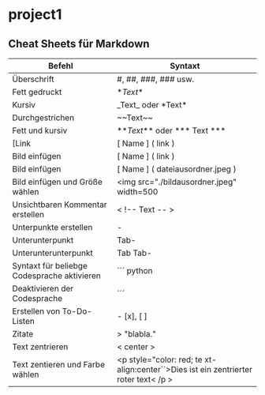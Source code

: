 # project1

**Cheat Sheets für Markdown**
---

|Befehl|Syntaxt|
|------|-------|
|Überschrift|#, ##, ###, ### usw.|
|Fett gedruckt|\**Text**|
|Kursiv|\_Text_ oder \*Text*|
|Durchgestrichen|\~~Text~~|
|Fett und kursiv|\**_Text_** oder *** Text ***|
[Link|[ Name ] ( link )|
|Bild einfügen|[ Name ] ( link )| 
|Bild einfügen|[ Name ] ( dateiausordner.jpeg )|
|Bild einfügen und Größe wählen|<img src="./bildausordner.jpeg" width=500|
|Unsichtbaren Kommentar erstellen| < !-- Text -- >|
|Unterpunkte erstellen| - |
|Unterunterpunkt|Tab-|
|Unterunterunterpunkt|Tab Tab-|
|Syntaxt für beliebge Codesprache aktivieren|´´´ python|
|Deaktivieren der Codesprache|´´´|
|Erstellen von To-Do-Listen|- [x], [ ]|
Zitate|> "blabla."
Text zentrieren|< center >|
Text zentieren und Farbe wählen|<p style="color: red; te xt-align:center´´>Dies ist ein zentrierter roter text< /p >
